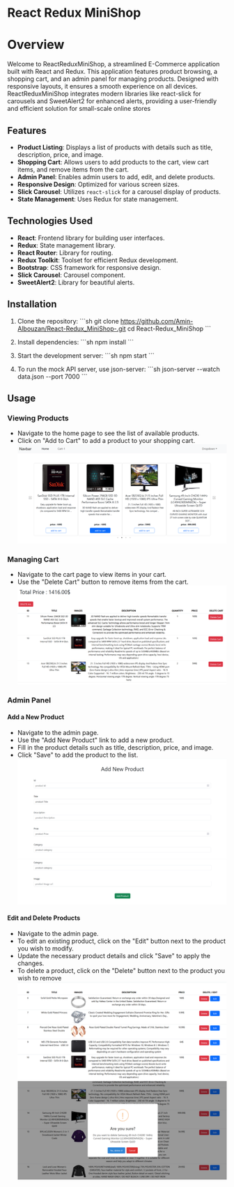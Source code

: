 # React Redux MiniShop 

# Overview

Welcome to ReactReduxMiniShop, a streamlined E-Commerce application built with React and Redux. This application features product browsing, a shopping cart, and an admin panel for managing products. Designed with responsive layouts, it ensures a smooth experience on all devices. ReactReduxMiniShop integrates modern libraries like react-slick for carousels and SweetAlert2 for enhanced alerts, providing a user-friendly and efficient solution for small-scale online stores

## Features

- **Product Listing**: Displays a list of products with details such as title, description, price, and image.
- **Shopping Cart**: Allows users to add products to the cart, view cart items, and remove items from the cart.
- **Admin Panel**: Enables admin users to add, edit, and delete products.
- **Responsive Design**: Optimized for various screen sizes.
- **Slick Carousel**: Utilizes `react-slick` for a carousel display of products.
- **State Management**: Uses Redux for state management.

## Technologies Used

- **React**: Frontend library for building user interfaces.
- **Redux**: State management library.
- **React Router**: Library for routing.
- **Redux Toolkit**: Toolset for efficient Redux development.
- **Bootstrap**: CSS framework for responsive design.
- **Slick Carousel**: Carousel component.
- **SweetAlert2**: Library for beautiful alerts.

## Installation

1. Clone the repository:
   \`\`\`sh
   git clone https://github.com/Amin-Albouzan/React-Redux_MiniShop-.git
   cd React-Redux_MiniShop
   \`\`\`

2. Install dependencies:
   \`\`\`sh
   npm install
   \`\`\`

3. Start the development server:
   \`\`\`sh
   npm start
   \`\`\`

4. To run the mock API server, use json-server:
   \`\`\`sh
   json-server --watch data.json --port 7000
   \`\`\`

## Usage


### Viewing Products
- Navigate to the home page to see the list of available products.
- Click on "Add to Cart" to add a product to your shopping cart.
![Viewing_Products](screenshots/Viewing_Products.png)

### Managing Cart
- Navigate to the cart page to view items in your cart.
- Use the "Delete Cart" button to remove items from the cart.
![Managing_Cart](screenshots/Managing_Cart.png)

### Admin Panel

#### Add a New Product
- Navigate to the admin page.
- Use the "Add New Product" link to add a new product.
- Fill in the product details such as title, description, price, and image.
- Click "Save" to add the product to the list.
![Add_Product](screenshots/Add_Product.png)
![Add_Product2](screenshots/Add_Product2.png)

#### Edit and Delete Products
- Navigate to the admin page.
- To edit an existing product, click on the "Edit" button next to the product you wish to modify.
- Update the necessary product details and click "Save" to apply the changes.
- To delete a product, click on the "Delete" button next to the product you wish to remove
![all_product](screenshots/all_product.png)
![delete_Product](screenshots/delete_Product.png)